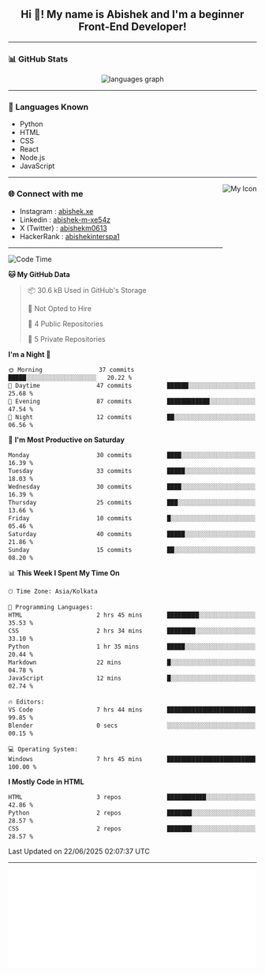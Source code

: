 <h2 align="center">Hi 👋! My name is <b>Abishek</b> and I'm a beginner Front-End Developer!</h2>

---

### 📊 GitHub Stats

<div align="center">
  <img src="https://github-readme-stats.vercel.app/api/top-langs?username=Abishek-Web-Co&locale=en&hide_title=false&layout=compact&card_width=320&langs_count=5&theme=dracula&hide_border=false" height="150" alt="languages graph" />
</div>

---

### 🧠 Languages Known

- Python  
- HTML  
- CSS  
- React  
- Node.js  
- JavaScript  

---

<img align="right" height="150" src="https://abish-file.web.app/assets/favicon.png" alt="My Icon" />

### 🌐 Connect with me

- Instagram   : [abishek.xe](https://www.instagram.com/abishek.xe/)
- Linkedin    : [abishek-m-xe54z](https://www.linkedin.com/in/abishek-m-xe54z/)
- X (Twitter) : [abishekm0613](https://x.com/abishekm0613)
- HackerRank  : [abishekinterspa1](https://www.hackerrank.com/profile/abishekinterspa1)

---

<!--START_SECTION:waka-->
![Code Time](http://img.shields.io/badge/Code%20Time-55%20hrs%2030%20mins-blue)

**🐱 My GitHub Data** 

> 📦 30.6 kB Used in GitHub's Storage 
 > 
> 🚫 Not Opted to Hire
 > 
> 📜 4 Public Repositories 
 > 
> 🔑 5 Private Repositories 
 > 
**I'm a Night 🦉** 

```text
🌞 Morning                37 commits          █████░░░░░░░░░░░░░░░░░░░░   20.22 % 
🌆 Daytime                47 commits          ██████░░░░░░░░░░░░░░░░░░░   25.68 % 
🌃 Evening                87 commits          ████████████░░░░░░░░░░░░░   47.54 % 
🌙 Night                  12 commits          ██░░░░░░░░░░░░░░░░░░░░░░░   06.56 % 
```
📅 **I'm Most Productive on Saturday** 

```text
Monday                   30 commits          ████░░░░░░░░░░░░░░░░░░░░░   16.39 % 
Tuesday                  33 commits          █████░░░░░░░░░░░░░░░░░░░░   18.03 % 
Wednesday                30 commits          ████░░░░░░░░░░░░░░░░░░░░░   16.39 % 
Thursday                 25 commits          ███░░░░░░░░░░░░░░░░░░░░░░   13.66 % 
Friday                   10 commits          █░░░░░░░░░░░░░░░░░░░░░░░░   05.46 % 
Saturday                 40 commits          █████░░░░░░░░░░░░░░░░░░░░   21.86 % 
Sunday                   15 commits          ██░░░░░░░░░░░░░░░░░░░░░░░   08.20 % 
```


📊 **This Week I Spent My Time On** 

```text
🕑︎ Time Zone: Asia/Kolkata

💬 Programming Languages: 
HTML                     2 hrs 45 mins       █████████░░░░░░░░░░░░░░░░   35.53 % 
CSS                      2 hrs 34 mins       ████████░░░░░░░░░░░░░░░░░   33.10 % 
Python                   1 hr 35 mins        █████░░░░░░░░░░░░░░░░░░░░   20.44 % 
Markdown                 22 mins             █░░░░░░░░░░░░░░░░░░░░░░░░   04.78 % 
JavaScript               12 mins             █░░░░░░░░░░░░░░░░░░░░░░░░   02.74 % 

🔥 Editors: 
VS Code                  7 hrs 44 mins       █████████████████████████   99.85 % 
Blender                  0 secs              ░░░░░░░░░░░░░░░░░░░░░░░░░   00.15 % 

💻 Operating System: 
Windows                  7 hrs 45 mins       █████████████████████████   100.00 % 
```

**I Mostly Code in HTML** 

```text
HTML                     3 repos             ███████████░░░░░░░░░░░░░░   42.86 % 
Python                   2 repos             ███████░░░░░░░░░░░░░░░░░░   28.57 % 
CSS                      2 repos             ███████░░░░░░░░░░░░░░░░░░   28.57 % 
```




 Last Updated on 22/06/2025 02:07:37 UTC
<!--END_SECTION:waka-->

---

<div align="center">
  <a href="https://abish-file.web.app/" target="_blank" rel="noopener noreferrer"><img height="200" src="pic.png" alt="Profile Picture" /></a>
</div>

